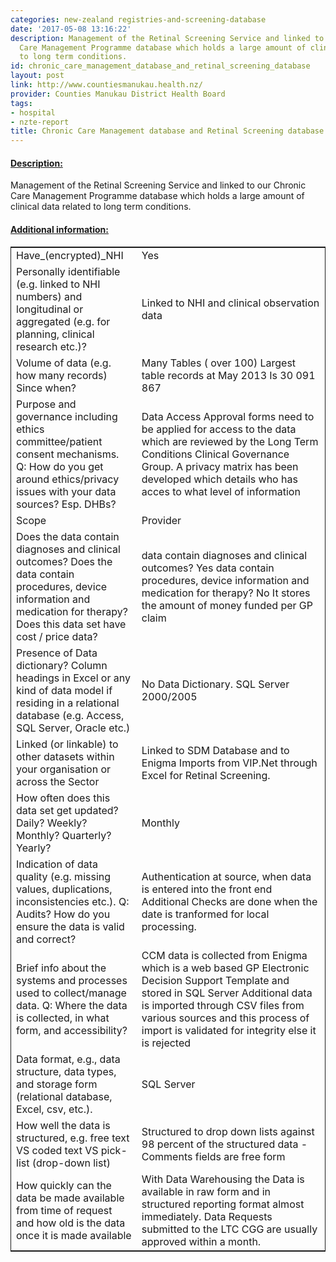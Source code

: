 ```yaml
---
categories: new-zealand registries-and-screening-database
date: '2017-05-08 13:16:22'
description: Management of the Retinal Screening Service and linked to our Chronic
  Care Management Programme database which holds a large amount of clinical data related
  to long term conditions.
id: chronic_care_management_database_and_retinal_screening_database
layout: post
link: http://www.countiesmanukau.health.nz/
provider: Counties Manukau District Health Board
tags:
- hospital
- nzte-report
title: Chronic Care Management database and Retinal Screening database
---
```



 <h4> <u>Description:</u> </h4>
Management of the Retinal Screening Service and linked to our Chronic Care Management Programme database which holds a large amount of clinical data related to long term conditions.
 <h4> <u>Additional information:</u> </h4>
 <table style="border: 1px solid">
 <tr> <td width="40%">Have_(encrypted)_NHI</td> <td>Yes</td> </tr>
 <tr> <td width="40%">Personally identifiable (e.g. linked to NHI numbers) and longitudinal or aggregated (e.g. for planning, clinical research etc.)?</td> <td>Linked to NHI and clinical observation data</td> </tr>
 <tr> <td width="40%">Volume of data (e.g. how many records)
Since when?</td> <td>Many Tables ( over 100)
Largest table records at May 2013 Is 30 091 867</td> </tr>
 <tr> <td width="40%">Purpose and governance including ethics committee/patient consent mechanisms. Q: How do you get around ethics/privacy issues with your data sources? Esp. DHBs?</td> <td>Data Access Approval forms need to be applied for access to the data which are reviewed by the Long Term Conditions Clinical Governance Group.  A privacy matrix has been developed which details who has acces to what level of information</td> </tr>
 <tr> <td width="40%">Scope</td> <td>Provider</td> </tr>
 <tr> <td width="40%">Does the data contain diagnoses and clinical outcomes?
Does the data contain procedures, device information and medication for therapy?
Does this data set have cost / price data?</td> <td>data contain diagnoses and clinical outcomes? Yes
data contain procedures, device information and medication for therapy?
 No
It stores the amount of money funded per GP claim</td> </tr>
 <tr> <td width="40%">Presence of Data dictionary? Column headings in Excel or any kind of data model if residing in a relational database (e.g. Access, SQL Server, Oracle etc.) </td> <td>No Data Dictionary. SQL Server 2000/2005</td> </tr>
 <tr> <td width="40%">Linked (or linkable) to other datasets within your organisation or across the Sector</td> <td>Linked to SDM Database and to Enigma
Imports from VIP.Net through Excel for Retinal Screening.</td> </tr>
 <tr> <td width="40%">How often does this data set get updated? Daily? Weekly? Monthly? Quarterly? Yearly?</td> <td>Monthly</td> </tr>
 <tr> <td width="40%">Indication of data quality (e.g. missing values, duplications, inconsistencies etc.). Q: Audits? How do you ensure the data is valid and correct?</td> <td>Authentication at source, when data is entered into the front end
Additional Checks are done when the date is tranformed for local processing.</td> </tr>
 <tr> <td width="40%">Brief info about the systems and processes used to collect/manage data. Q: Where the data is collected, in what form, and accessibility?</td> <td>CCM data is collected from Enigma which is a web based GP Electronic Decision Support Template and stored in SQL Server
Additional data is imported through CSV files from various sources and this process of import is validated for integrity else it is rejected</td> </tr>
 <tr> <td width="40%">Data format, e.g., data structure, data types, and storage form (relational database, Excel, csv, etc.).</td> <td>SQL Server </td> </tr>
 <tr> <td width="40%">How well the data is structured, e.g. free text VS coded text VS pick-list (drop-down list)</td> <td>Structured to drop down lists against 98 percent of the structured data - Comments fields are free form</td> </tr>
 <tr> <td width="40%">How quickly can the data be made available from time of request and how old is the data once it is made available</td> <td>With Data Warehousing the Data is available in raw form and in structured reporting format almost immediately.  Data Requests submitted to the LTC CGG are usually approved within a month.</td> </tr>
 </table>